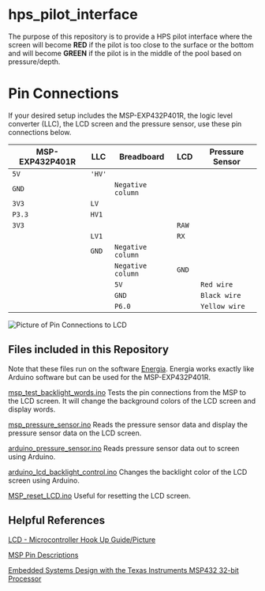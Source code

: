 # hps_pilot_interface
The purpose of this repository is to provide a HPS pilot interface where the screen will become **RED** if the pilot is too close to the surface or the bottom and will become **GREEN** if the pilot is in the middle of the pool based on pressure/depth. 

# Pin Connections
If your desired setup includes the MSP-EXP432P401R, the logic level converter (LLC), the LCD screen and the pressure sensor, use these pin connections below.

|MSP-EXP432P401R |LLC  | Breadboard | LCD | Pressure Sensor |
|----------------|--------------|------------|-------------------| ---|
|`5V` |`'HV'`                      		
|`GND` | | `Negative column`
|`3V3` |`LV`
|`P3.3`	|`HV1`	
|`3V3`	|||`RAW`	
||`LV1`||`RX` 						
||`GND`|`Negative column`
|||	`Negative column`|`GND`		
|||`5V`||`Red wire`			
|||`GND`||`Black wire`
|||`P6.0`||`Yellow wire`

![Picture of Pin Connections to LCD](https://cdn.sparkfun.com/assets/learn_tutorials/7/8/9/logiclevelhighlight2.jpg)


## Files included in this Repository
Note that these files run on the software [Energia](https://energia.nu/). Energia works exactly like Arduino software but can be used for the MSP-EXP432P401R.

[msp_test_backlight_words.ino](https://github.com/Syennagraham/hps_pilot_interface/commit/86cd7066902e8e80faa30a492e6f9e214f2fb6d8 "Create msp_test_backlight_words.ino")
Tests the pin connections from the MSP to the LCD screen. It will change the background colors of the LCD screen and display words. 

[msp_pressure_sensor.ino](https://github.com/Syennagraham/hps_pilot_interface/blob/main/msp_pressure_sensor.ino)
Reads the pressure sensor data and display the pressure sensor data on the LCD screen.

[arduino_pressure_sensor.ino](https://github.com/Syennagraham/hps_pilot_interface/blob/main/arduino_pressure_sensor.ino)
Reads pressure sensor data out to screen using Arduino.

[arduino_lcd_backlight_control.ino](https://github.com/Syennagraham/hps_pilot_interface/blob/main/arduino_lcd_backlight_control.ino)
Changes the backlight color of the LCD screen using Arduino.

[MSP_reset_LCD.ino](https://github.com/Syennagraham/hps_pilot_interface/blob/main/MSP_reset_LCD.ino)
Useful for resetting the LCD screen.

## Helpful References
[LCD - Microcontroller Hook Up Guide/Picture](https://cdn.sparkfun.com/assets/learn_tutorials/7/8/9/logiclevelhighlight2.jpg)

[MSP Pin Descriptions](https://energia.nu/pinmaps/img/MSP-EXP432P401R.jpg)

[Embedded Systems Design with the Texas Instruments MSP432 32-bit Processor](https://www.google.com/books/edition/Embedded_Systems_Design_with_the_Texas_I/EVxtDQAAQBAJ?hl=en&gbpv=0)
